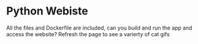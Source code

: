 # Python Webiste

All the files and Dockerfile are included, can you build and run the app and access the website? Refresh the page to see a varierty of cat gifs 
